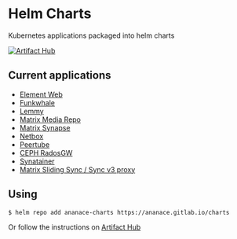 Helm Charts
===========

Kubernetes applications packaged into helm charts

[![Artifact Hub](https://img.shields.io/endpoint?url=https://artifacthub.io/badge/repository/ananace-charts)](https://artifacthub.io/packages/search?repo=ananace-charts)

Current applications
--------------------

- [Element Web](charts/element-web)
- [Funkwhale](charts/funkwhale)
- [Lemmy](charts/lemmy)
- [Matrix Media Repo](charts/matrix-media-repo)
- [Matrix Synapse](charts/matrix-synapse)
- [Netbox](charts/netbox)
- [Peertube](charts/peertube)
- [CEPH RadosGW](charts/radosgw)
- [Synatainer](charts/synatainer)
- [Matrix Sliding Sync / Sync v3 proxy](charts/sliding-sync-proxy)

Using
-----

`$ helm repo add ananace-charts https://ananace.gitlab.io/charts`

Or follow the instructions on [Artifact Hub](https://artifacthub.io/packages/search?repo=ananace-charts)
